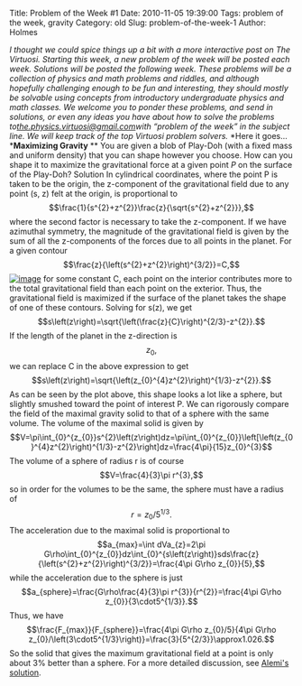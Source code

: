 Title: Problem of the Week #1
Date: 2010-11-05 19:39:00
Tags: problem of the week, gravity
Category: old
Slug: problem-of-the-week-1
Author: Holmes


*I thought we could spice things up a bit with a more interactive post
on The Virtuosi. Starting this week, a new problem of the week will be
posted each week. Solutions will be posted the following week. These
problems will be a collection of physics and math problems and riddles,
and although hopefully challenging enough to be fun and interesting,
they should mostly be solvable using concepts from introductory
undergraduate physics and math classes.*
*We welcome you to ponder these problems, and send in solutions, or even
any ideas you have about how to solve the problems
to*[*the.physics.virtuosi@gmail.com*](mailto:the.physics.virtuosi@gmail.com)*with
“problem of the week” in the subject line. We will keep track of the top
Virtuosi problem solvers.*
*Here it goes…***Maximizing Gravity**
**
You are given a blob of Play-Doh (with a fixed mass and uniform density)
that you can shape however you choose. How can you shape it to maximize
the gravitational force at a given point *P* on the surface of the
Play-Doh?
Solution
In cylindrical coordinates, where the point P is taken to be the origin,
the z-component of the gravitational field due to any point (s, z) felt
at the origin, is proportional to
$$\frac{1}{s^{2}+z^{2}}\frac{z}{\sqrt{s^{2}+z^{2}}},$$
where the second factor is necessary to take the z-component. If we have
azimuthal symmetry, the magnitude of the gravitational field is given by
the sum of all the z-components of the forces due to all points in the
planet. For a given contour
$$\frac{z}{\left(s^{2}+z^{2}\right)^{3/2}}=C,$$
[![image](http://3.bp.blogspot.com/_kdZd6FJQtZQ/TN9Jgv8f9gI/AAAAAAAAAAM/qdRknJVbCT0/s320/maxgravity.jpg)](http://3.bp.blogspot.com/_kdZd6FJQtZQ/TN9Jgv8f9gI/AAAAAAAAAAM/qdRknJVbCT0/s1600/maxgravity.jpg)
for some constant C, each point on the interior contributes more to the
total gravitational field than each point on the exterior. Thus, the
gravitational field is maximized if the surface of the planet takes the
shape of one of these contours. Solving for s(z), we
get$$s\left(z\right)=\sqrt{\left(\frac{z}{C}\right)^{2/3}-z^{2}}.$$
If the length of the planet in the z-direction is $$z_0,$$ we can
replace C in the above expression to get
$$s\left(z\right)=\sqrt{\left(z_{0}^{4}z^{2}\right)^{1/3}-z^{2}}.$$
As can be seen by the plot above, this shape looks a lot like a sphere,
but slightly smushed toward the point of interest P. We can rigorously
compare the field of the maximal gravity solid to that of a sphere with
the same volume. The volume of the maximal solid is given by
$$V=\pi\int_{0}^{z_{0}}s^{2}\left(z\right)dz=\pi\int_{0}^{z_{0}}\left[\left(z_{0}^{4}z^{2}\right)^{1/3}-z^{2}\right]dz=\frac{4\pi}{15}z_{0}^{3}$$
The volume of a sphere of radius r is of course $$V=\frac{4}{3}\pi
r^{3},$$ so in order for the volumes to be the same, the sphere must
have a radius of $$r=z_{0}/5^{1/3}.$$
The acceleration due to the maximal solid is proportional to
$$a_{max}=\int dVa_{z}=2\pi
G\rho\int_{0}^{z_{0}}dz\int_{0}^{s\left(z\right)}sds\frac{z}{\left(s^{2}+z^{2}\right)^{3/2}}=\frac{4\pi
G\rho z_{0}}{5},$$
while the acceleration due to the sphere is just
$$a_{sphere}=\frac{G\rho\frac{4}{3}\pi r^{3}}{r^{2}}=\frac{4\pi
G\rho z_{0}}{3\cdot5^{1/3}}.$$
Thus, we have
$$\frac{F_{max}}{F_{sphere}}=\frac{4\pi G\rho z_{0}/5}{4\pi
G\rho
z_{0}/\left(3\cdot5^{1/3}\right)}=\frac{3}{5^{2/3}}\approx1.026.$$
So the solid that gives the maximum gravitational field at a point is
only about 3% better than a sphere.
For a more detailed discussion, see [Alemi's
solution](http://pages.physics.cornell.edu/%7Eaalemi/random/planet.pdf).
